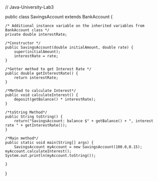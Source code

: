 // Java-University-Lab3

public class SavingsAccount extends BankAccount {

	/* Additional instance variable on the inherited variables from BankAccount class */
	private double interestRate;
	
	/*Constructor */
	public SavingsAccount(double initialAmount, double rate) {
		super(initialAmount);
		interestRate = rate;
	}
	
	/*Getter method to get Interest Rate */
	public double getInterestRate() {
		return interestRate;
	}
	
	/*Method to calculate Interest*/
	public void calculateInterest() {
		deposit(getBalance() * interestRate);
	}
	
	/*toString Method*/
	public String toString() {
		return("SavingsAccount: balance $" + getBalance() + ", interest rate " + getInterestRate());
	}
	
	/*Main method*/
	public static void main(String[] args) {
        SavingsAccount myAccount = new SavingsAccount(100.0,0.15);
	myAccount.calculateInterest();
	System.out.println(myAccount.toString());
	
	}
	
	
}
